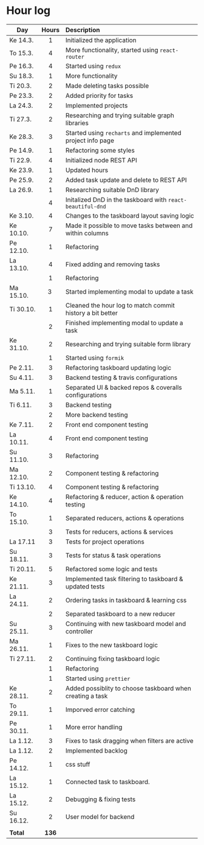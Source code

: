 # Hour log

| Day       |  Hours  | Description                                                |
| --------- | :-----: | :--------------------------------------------------------- |
| Ke 14.3.  |    1    | Initialized the application                                |
| To 15.3.  |    4    | More functionality, started using `react-router`           |
| Pe 16.3.  |    4    | Started using `redux`                                      |
| Su 18.3.  |    1    | More functionality                                         |
| Ti 20.3.  |    2    | Made deleting tasks possible                               |
| Pe 23.3.  |    2    | Added priority for tasks                                   |
| La 24.3.  |    2    | Implemented projects                                       |
| Ti 27.3.  |    2    | Researching and trying suitable graph libraries            |
| Ke 28.3.  |    3    | Started using `recharts` and implemented project info page |
| Pe 14.9.  |    1    | Refactoring some styles                                    |
| Ti 22.9.  |    4    | Initialized node REST API                                  |
| Ke 23.9.  |    1    | Updated hours                                              |
| Pe 25.9.  |    2    | Added task update and delete to REST API                   |
| La 26.9.  |    1    | Researching suitable DnD library                           |
|           |    4    | Initalized DnD in the taskboard with `react-beautiful-dnd` |
| Ke 3.10.  |    4    | Changes to the taskboard layout saving logic               |
| Ke 10.10. |    7    | Made it possible to move tasks between and within columns  |
| Pe 12.10. |    1    | Refactoring                                                |
| La 13.10. |    4    | Fixed adding and removing tasks                            |
|           |    1    | Refactoring                                                |
| Ma 15.10. |   3     | Started implementing modal to update a task                |
| Ti 30.10. |    1    | Cleaned the hour log to match commit history a bit better  |
|           |    2    | Finished implementing modal to update a task               |
| Ke 31.10. |    2    | Researching and trying suitable form library               |
|           |    1    | Started using `formik`                                     |
| Pe 2.11.  |    3    | Refactoring taskboard updating logic                       |
| Su 4.11.  |    3    | Backend testing & travis configurations                    |
| Ma 5.11.  |    1    | Separated UI & backed repos & coveralls configurations     |
| Ti 6.11.  |    3    | Backend testing                                            |
|           |    2    | More backend testing                                       |
| Ke 7.11.  |    2    | Front end component testing                                |
| La 10.11. |    4    | Front end component testing                                |
| Su 11.10. |    3    | Refactoring                                                |
| Ma 12.10. |    2    | Component testing & refactoring                            |
| Ti 13.10. |    4    | Component testing & refactoring                            |
| Ke 14.10. |    4    | Refactoring & reducer, action & operation testing          |
| To 15.10. |    1    | Separated reducers, actions & operations                   |
|           |    3    | Tests for reducers, actions & services                     |
| La 17.11  |    3    | Tests for project operations                               |
| Su 18.11. |    3    | Tests for status & task operations                         |
| Ti 20.11. |    5    | Refactored some logic and tests                            |
| Ke 21.11. |    3    | Implemented task filtering to taskboard & updated tests    |
| La 24.11. |    2    | Ordering tasks in taskboard & learning css                 |
|           |    2    | Separated taskboard to a new reducer                       |
| Su 25.11. |    3    | Continuing with new taskboard model and controller         |
| Ma 26.11. |    1    | Fixes to the new taskboard logic                           |
| Ti 27.11. |    2    | Continuing fixing taskboard logic                          |
|           |    1    | Refactoring                                                |
|           |    1    | Started using `prettier`                                   |
| Ke 28.11. |    2    | Added possiblity to choose taskboard when creating a task  |
| To 29.11. |    1    | Imporved error catching                                    |
| Pe 30.11. |    1    | More error handling                                        |
| La 1.12.  |    3    | Fixes to task dragging when filters are active             |
| La 1.12.  |    2    | Implemented backlog                                        |
| Pe 14.12. |    1    | css stuff                                                  |
| La 15.12. |    1    | Connected task to taskboard.                               |
| La 15.12. |    2    | Debugging & fixing tests                                   |
| Su 16.12. |    2    | User model for backend                                     |
|           |         |                                                            |
| **Total** | **136** |                                                            |
